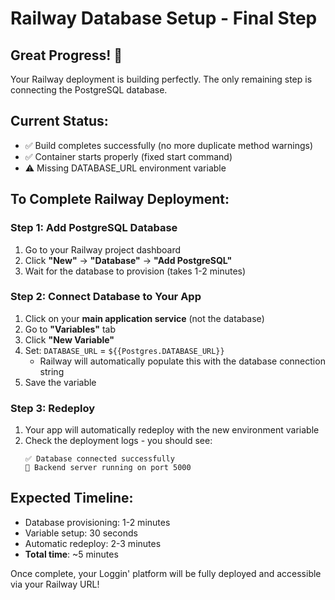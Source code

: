 # Railway Database Setup - Final Step

## Great Progress! 🎉
Your Railway deployment is building perfectly. The only remaining step is connecting the PostgreSQL database.

## Current Status:
- ✅ Build completes successfully (no more duplicate method warnings)
- ✅ Container starts properly (fixed start command)
- ⚠️ Missing DATABASE_URL environment variable

## To Complete Railway Deployment:

### Step 1: Add PostgreSQL Database
1. Go to your Railway project dashboard
2. Click **"New"** → **"Database"** → **"Add PostgreSQL"**
3. Wait for the database to provision (takes 1-2 minutes)

### Step 2: Connect Database to Your App
1. Click on your **main application service** (not the database)
2. Go to **"Variables"** tab
3. Click **"New Variable"**
4. Set: `DATABASE_URL` = `${{Postgres.DATABASE_URL}}`
   - Railway will automatically populate this with the database connection string
5. Save the variable

### Step 3: Redeploy
1. Your app will automatically redeploy with the new environment variable
2. Check the deployment logs - you should see:
   ```
   ✅ Database connected successfully
   🚀 Backend server running on port 5000
   ```

## Expected Timeline:
- Database provisioning: 1-2 minutes
- Variable setup: 30 seconds  
- Automatic redeploy: 2-3 minutes
- **Total time**: ~5 minutes

Once complete, your Loggin' platform will be fully deployed and accessible via your Railway URL!
